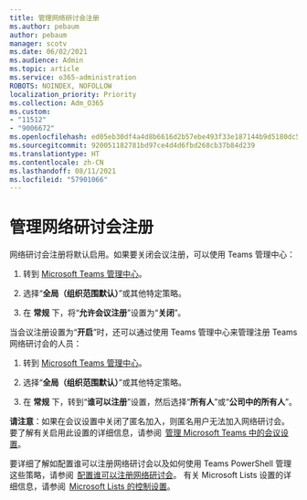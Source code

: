 ```yaml
---
title: 管理网络研讨会注册
ms.author: pebaum
author: pebaum
manager: scotv
ms.date: 06/02/2021
ms.audience: Admin
ms.topic: article
ms.service: o365-administration
ROBOTS: NOINDEX, NOFOLLOW
localization_priority: Priority
ms.collection: Adm_O365
ms.custom:
- "11512"
- "9006672"
ms.openlocfilehash: ed05eb30df4a4d8b6616d2b57ebe493f33e187144b9d5180dc508d7517326c8a
ms.sourcegitcommit: 920051182781bd97ce4d4d6fbd268cb37b84d239
ms.translationtype: HT
ms.contentlocale: zh-CN
ms.lasthandoff: 08/11/2021
ms.locfileid: "57901066"
---
```

# <a name="manage-webinar-registration"></a>管理网络研讨会注册

网络研讨会注册将默认启用。如果要关闭会议注册，可以使用 Teams 管理中心： 

1. 转到 [Microsoft Teams 管理中心](https://admin.teams.microsoft.com/policies/meetings)。 

2. 选择“**全局（组织范围默认）**”或其他特定策略。 

3. 在 **常规** 下，将“**允许会议注册**”设置为“**关闭**”。 

当会议注册设置为“**开启**”时，还可以通过使用 Teams 管理中心来管理注册 Teams 网络研讨会的人员： 

1. 转到 [Microsoft Teams 管理中心](https://admin.teams.microsoft.com/policies/meetings)。 

2. 选择“**全局（组织范围默认）**”或其他特定策略。 

3. 在 **常规** 下，转到“**谁可以注册**”设置，然后选择“**所有人**”或“**公司中的所有人**”。 

**请注意**：如果在会议设置中关闭了匿名加入，则匿名用户无法加入网络研讨会。 要了解有关启用此设置的详细信息，请参阅  [管理 Microsoft Teams 中的会议设置](https://docs.microsoft.com/microsoftteams/meeting-settings-in-teams)。 

要详细了解如配置谁可以注册网络研讨会以及如何使用 Teams PowerShell 管理这些策略，请参阅  [配置谁可以注册网络研讨会](https://docs.microsoft.com/microsoftteams/set-up-webinars?source=docs#configure-who-can-register-for-webinars)。 有关 Microsoft Lists 设置的详细信息，请参阅  [Microsoft Lists 的控制设置](https://docs.microsoft.com/sharepoint/control-lists)。 

 